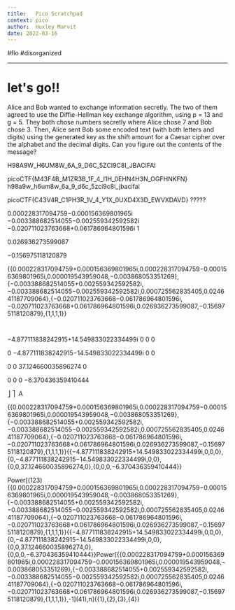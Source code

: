 ```yaml
---
title:   Pico Scratchpad
context: pico
author:  Huxley Marvit
date: 2022-03-16
---
```


#flo  #disorganized 

***

# let's go!!



Alice and Bob wanted to exchange information secretly. The two of them agreed to use the Diffie-Hellman key exchange algorithm, using p = 13 and g = 5. They both chose numbers secretly where Alice chose 7 and Bob chose 3. Then, Alice sent Bob some encoded text (with both letters and digits) using the generated key as the shift amount for a Caesar cipher over the alphabet and the decimal digits. Can you figure out the contents of the message?








H98A9W_H6UM8W_6A_9_D6C_5ZCI9C8I_JBACIFAI

picoCTF{M43F4B_M1ZR3B_1F_4_I1H_0EHN4H3N_OGFHNKFN}
h98a9w_h6um8w_6a_9_d6c_5zci9c8i_jbacifai

picoCTF{C43V4R_C1PH3R_1V_4_Y1X_0UXD4X3D_EWVXDAVD}
?????

0.000228317094759−0.000156369801965i
−0.003388682514055−0.002559342592582i
−0.020711023763668+0.061786964801596i
1

0.026936273599087
  
−0.156975118120879
  
  
{{0.000228317094759+0.000156369801965i,0.000228317094759−0.000156369801965i,0.000019543959048,−0.003868053351269},{−0.003388682514055+0.002559342592582i,−0.003388682514055−0.002559342592582i,0.000725562835405,0.024641187709064},{−0.020711023763668−0.061786964801596i,−0.020711023763668+0.061786964801596i,0.026936273599087,−0.156975118120879},{1,1,1,1}}


	​
  
−4.877111838242915+14.549833022334499i
0
0
0
​
  
0
−4.877111838242915−14.549833022334499i
0
0
​
  
0
0
37.124660035896274
0
​
  
0
0
0
−6.370436359410444
​
  
⎦
⎤
​
 A

{{0.000228317094759+0.000156369801965i,0.000228317094759−0.000156369801965i,0.000019543959048,−0.003868053351269},{−0.003388682514055+0.002559342592582i,−0.003388682514055−0.002559342592582i,0.000725562835405,0.024641187709064},{−0.020711023763668−0.061786964801596i,−0.020711023763668+0.061786964801596i,0.026936273599087,−0.156975118120879},{1,1,1,1}}{{−4.877111838242915+14.549833022334499i,0,0,0},{0,−4.877111838242915−14.549833022334499i,0,0},{0,0,37.124660035896274,0},{0,0,0,−6.370436359410444}}


Power[\(123){{0.000228317094759+0.000156369801965i,0.000228317094759−0.000156369801965i,0.000019543959048,−0.003868053351269},{−0.003388682514055+0.002559342592582i,−0.003388682514055−0.002559342592582i,0.000725562835405,0.024641187709064},{−0.020711023763668−0.061786964801596i,−0.020711023763668+0.061786964801596i,0.026936273599087,−0.156975118120879},{1,1,1,1}}{{−4.877111838242915+14.549833022334499i,0,0,0},{0,−4.877111838242915−14.549833022334499i,0,0},{0,0,37.124660035896274,0},{0,0,0,−6.370436359410444}}Power[{{0.000228317094759+0.000156369801965i,0.000228317094759−0.000156369801965i,0.000019543959048,−0.003868053351269},{−0.003388682514055+0.002559342592582i,−0.003388682514055−0.002559342592582i,0.000725562835405,0.024641187709064},{−0.020711023763668−0.061786964801596i,−0.020711023763668+0.061786964801596i,0.026936273599087,−0.156975118120879},{1,1,1,1}},-1]\(41),n]{{1},{2},{3},{4}}










